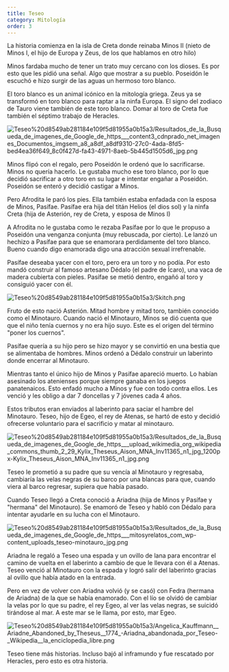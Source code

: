 ```yaml
---
title: Teseo
category: Mitología
order: 3
---
```


La historia comienza en la isla de Creta donde reinaba Minos II (nieto de Minos I, el hijo de Europa y Zeus, de los que hablamos en otro hilo)

Minos fardaba mucho de tener un trato muy cercano con los dioses. Es por esto que les pidió una señal. Algo que mostrar a su pueblo. Poseidón le escuchó e hizo surgir de las aguas un hermoso toro blanco.

El toro blanco es un animal icónico en la mitología griega. Zeus ya se transformó en toro blanco para raptar a la ninfa Europa. El signo del zodiaco de Tauro viene también de este toro blanco. Domar al toro de Creta fue también el séptimo trabajo de Heracles.

![Teseo%20d8549ab281184e109f5d81955a0b15a3/Resultados_de_la_Busqueda_de_imagenes_de_Google_de_https___content3_cdnprado_net_imagenes_Documentos_imgsem_a8_a8df_a8df9310-27c0-4ada-8fd5-bed4ea36f649_8c0f427d-fa43-4971-8aeb-5b445d1505d6_jpg.png](Teseo%20d8549ab281184e109f5d81955a0b15a3/Resultados_de_la_Busqueda_de_imagenes_de_Google_de_https___content3_cdnprado_net_imagenes_Documentos_imgsem_a8_a8df_a8df9310-27c0-4ada-8fd5-bed4ea36f649_8c0f427d-fa43-4971-8aeb-5b445d1505d6_jpg.png)

Minos flipó con el regalo, pero Poseidón le ordenó que lo sacrificarse. Minos no quería hacerlo. Le gustaba mucho ese toro blanco, por lo que decidió sacrificar a otro toro en su lugar e intentar engañar a Poseidón. Poseidón se enteró y decidió castigar a Minos.

Pero Afrodita le paró los pies. Ella también estaba enfadada con la esposa de Minos, Pasífae. Pasífae era hija del titán Helios (el dios sol) y la ninfa Creta (hija de Asterión, rey de Creta, y esposa de Minos I)

A Afrodita no le gustaba como le rezaba Pasífae por lo que le propuso a Poseidón una venganza conjunta (muy rebuscada, por cierto). Le lanzó un hechizo a Pasífae para que se enamorara perdidamente del toro blanco. Bueno cuando digo enamorada digo una atracción sexual irrefrenable.

Pasífae deseaba yacer con el toro, pero era un toro y no podía. Por esto mandó construir al famoso artesano Dédalo (el padre de Ícaro), una vaca de madera cubierta con pieles. Pasífae se metió dentro, engañó al toro y consiguió yacer con él.

![Teseo%20d8549ab281184e109f5d81955a0b15a3/Skitch.png](Teseo%20d8549ab281184e109f5d81955a0b15a3/Skitch.png)

Fruto de esto nació Asterión. Mitad hombre y mitad toro, también conocido como el Minotauro. Cuando nació el Minotauro, Minos se dió cuenta que  que el niño tenía cuernos y no era hijo suyo. Este es el origen del término "poner los cuernos".

Pasífae quería a su hijo pero se hizo mayor y se convirtió en una bestia que se alimentaba de hombres. Minos ordenó a Dédalo construir un laberinto donde encerrar al Minotauro.

Mientras tanto el único hijo de Minos y Pasífae apareció muerto. Lo habían asesinado los atenienses porque siempre ganaba en los juegos panatenaicos. Esto enfadó mucho a Minos y fue con todo contra ellos. Les venció y les obligo a dar 7 doncellas y 7 jóvenes cada 4 años.

Estos tributos eran enviados al laberinto para saciar el hambre del Minotauro. Teseo, hijo de Egeo, el rey de Atenas, se hartó de esto y decidió ofrecerse voluntario para el sacrificio y matar al minotauro.

![Teseo%20d8549ab281184e109f5d81955a0b15a3/Resultados_de_la_Busqueda_de_imagenes_de_Google_de_https___upload_wikimedia_org_wikipedia_commons_thumb_2_29_Kylix_Theseus_Aison_MNA_Inv11365_n1_jpg_1200px-Kylix_Theseus_Aison_MNA_Inv11365_n1_jpg.png](Teseo%20d8549ab281184e109f5d81955a0b15a3/Resultados_de_la_Busqueda_de_imagenes_de_Google_de_https___upload_wikimedia_org_wikipedia_commons_thumb_2_29_Kylix_Theseus_Aison_MNA_Inv11365_n1_jpg_1200px-Kylix_Theseus_Aison_MNA_Inv11365_n1_jpg.png)

Teseo le prometió a su padre que su vencía al Minotauro y regresaba, cambiaría las velas negras de su barco por una blancas para que, cuando viera al barco regresar, supiera que había pasado.

Cuando Teseo llegó a Creta conoció a Ariadna (hija de Minos y Pasífae y "hermana" del Minotauro). Se enamoró de Teseo y habló con Dédalo para intentar ayudarle en su lucha con el Minotauro.

![Teseo%20d8549ab281184e109f5d81955a0b15a3/Resultados_de_la_Busqueda_de_imagenes_de_Google_de_https___mitosyrelatos_com_wp-content_uploads_teseo-minotauro_jpg.png](Teseo%20d8549ab281184e109f5d81955a0b15a3/Resultados_de_la_Busqueda_de_imagenes_de_Google_de_https___mitosyrelatos_com_wp-content_uploads_teseo-minotauro_jpg.png)

Ariadna le regaló a Teseo una espada y un ovillo de lana para encontrar el camino de vuelta en el laberinto a cambio de que le llevara con él a Atenas. Teseo venció al Minotauro con la espada y logró salir del laberinto gracias al ovillo que había atado en la entrada.

Pero en vez de volver con Ariadna volvió (y se casó) con Fedra (hermana de Ariadna) de la que se había enamorado. Con el lío se olvidó de cambiar la velas por lo que su padre, el rey Egeo, al ver las velas negras, se suicidó tirándose al mar. A este mar se le llama, por esto, mar Egeo.

![Teseo%20d8549ab281184e109f5d81955a0b15a3/Angelica_Kauffmann__Ariadne_Abandoned_by_Theseus__1774_-_Ariadna_abandonada_por_Teseo_-_Wikipedia__la_enciclopedia_libre.png](Teseo%20d8549ab281184e109f5d81955a0b15a3/Angelica_Kauffmann__Ariadne_Abandoned_by_Theseus__1774_-_Ariadna_abandonada_por_Teseo_-_Wikipedia__la_enciclopedia_libre.png)

Teseo tiene más historias. Incluso bajó al inframundo y fue rescatado por Heracles, pero esto es otra historia.
